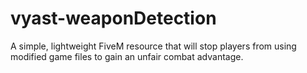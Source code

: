 # vyast-weaponDetection
A simple, lightweight FiveM resource that will stop players from using modified game files to gain an unfair combat advantage.

